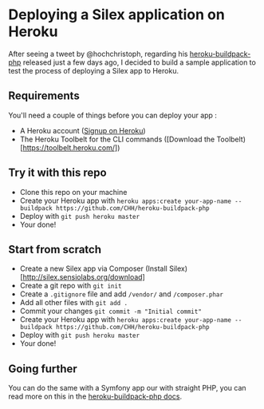 # Deploying a Silex application on Heroku
After seeing a tweet by @hochchristoph, regarding his [heroku-buildpack-php](https://github.com/CHH/heroku-buildpack-php) released just a few days ago, I decided to build a sample application to test the process of deploying a Silex app to Heroku.

## Requirements
You'll need a couple of things before you can deploy your app :
* A Heroku account ([Signup on Heroku](https://id.heroku.com/signup))
* The Heroku Toolbelt for the CLI commands ([Download the Toolbelt)[https://toolbelt.heroku.com/])

## Try it with this repo
* Clone this repo on your machine
* Create your Heroku app with `heroku apps:create your-app-name --buildpack https://github.com/CHH/heroku-buildpack-php`
* Deploy with `git push heroku master`
* Your done!

## Start from scratch
* Create a new Silex app via Composer (Install Silex)[http://silex.sensiolabs.org/download]
* Create a git repo with `git init`
* Create a `.gitignore` file and add `/vendor/` and `/composer.phar`
* Add all other files with `git add .`
* Commit your changes `git commit -m "Initial commit"`
* Create your Heroku app with `heroku apps:create your-app-name --buildpack https://github.com/CHH/heroku-buildpack-php`
* Deploy with `git push heroku master`
* Your done!

## Going further
You can do the same with a Symfony app our with straight PHP, you can read more on this in the [heroku-buildpack-php docs](https://github.com/CHH/heroku-buildpack-php).